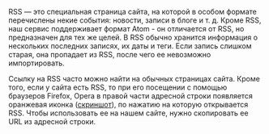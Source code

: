 RSS — это специальная страница сайта, на которой в особом формате перечислены некие события: новости, записи в блоге и т. д. Кроме RSS, наш сервис поддерживает формат Atom - он отличается от RSS, но предназначен для тех же целей. В RSS обычно хранится информация о нескольких последних записях, их даты и теги. Если запись слишком старая, она пропадает из RSS, после чего ее невозможно импортировать.

Ссылку на RSS часто можно найти на обычных страницах сайта. Кроме того, если у сайта есть RSS, то при его посещении с помощью браузеров Firefox, Opera в правой части адресной строки появляется оранжевая иконка ([скриншот](http://www.ubuntu-pics.de/bild/61244/_002_ZoGTbq.png)), по нажатию на которую открывается RSS. Чтобы использовать ее на нашем сайте, нужно скопировать ее URL из адресной строки.